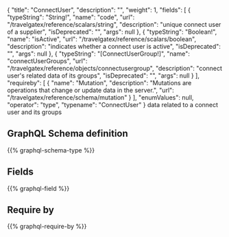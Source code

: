 {
  "title": "ConnectUser",
  "description": "",
  "weight": 1,
  "fields": [
    {
      "typeString": "String!",
      "name": "code",
      "url": "/travelgatex/reference/scalars/string",
      "description": "unique connect user of a supplier",
      "isDeprecated": "",
      "args": null
    },
    {
      "typeString": "Boolean!",
      "name": "isActive",
      "url": "/travelgatex/reference/scalars/boolean",
      "description": "indicates whether a connect user is active",
      "isDeprecated": "",
      "args": null
    },
    {
      "typeString": "[ConnectUserGroup!]",
      "name": "connectUserGroups",
      "url": "/travelgatex/reference/objects/connectusergroup",
      "description": "connect user's related data of its groups",
      "isDeprecated": "",
      "args": null
    }
  ],
  "requireby": [
    {
      "name": "Mutation",
      "description": "Mutations are operations that change or update data in the server.",
      "url": "/travelgatex/reference/schema/mutation"
    }
  ],
  "enumValues": null,
  "operator": "type",
  "typename": "ConnectUser"
}
data related to a connect user and its groups
## GraphQL Schema definition

{{% graphql-schema-type %}}

## Fields

{{% graphql-field %}}

## Require by

{{% graphql-require-by %}}
